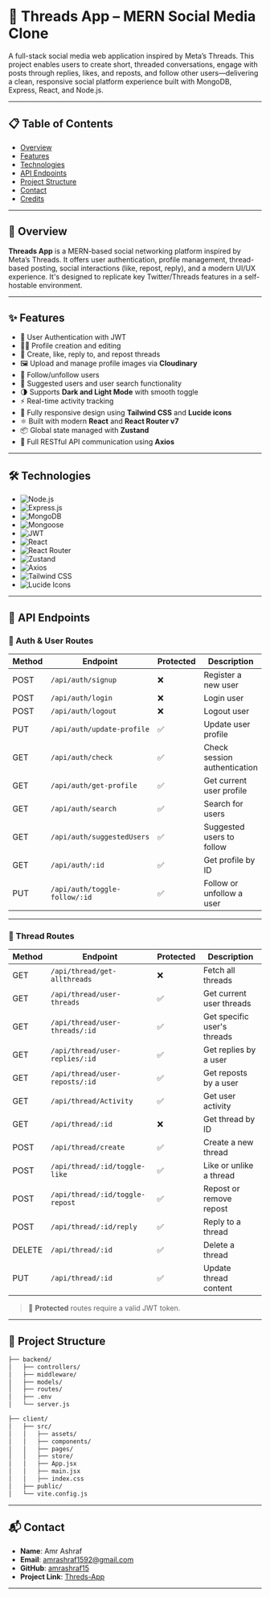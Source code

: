 # 🧵 Threads App – MERN Social Media Clone

A full-stack social media web application inspired by Meta’s Threads. This project enables users to create short, threaded conversations, engage with posts through replies, likes, and reposts, and follow other users—delivering a clean, responsive social platform experience built with MongoDB, Express, React, and Node.js.

---

## 📋 Table of Contents

- [Overview](#-overview)  
- [Features](#-features)  
- [Technologies](#-technologies)  
- [API Endpoints](#-api-endpoints)  
- [Project Structure](#-project-structure)  
- [Contact](#-contact)  
- [Credits](#-credits)

---

## 📖 Overview

**Threads App** is a MERN-based social networking platform inspired by Meta’s Threads. It offers user authentication, profile management, thread-based posting, social interactions (like, repost, reply), and a modern UI/UX experience. It's designed to replicate key Twitter/Threads features in a self-hostable environment.

---

## ✨ Features

- 🔐 User Authentication with JWT  
- 🧑‍💼 Profile creation and editing  
- 🧵 Create, like, reply to, and repost threads  
- 🖼 Upload and manage profile images via **Cloudinary**  
- 🔁 Follow/unfollow users  
- 🧭 Suggested users and user search functionality  
- 🌗 Supports **Dark and Light Mode** with smooth toggle  
- ⚡ Real-time activity tracking   
- 🎨 Fully responsive design using **Tailwind CSS** and **Lucide icons**  
- ⚛ Built with modern **React** and **React Router v7**  
- 📦 Global state managed with **Zustand**  
- 🔄 Full RESTful API communication using **Axios**

---

## 🛠 Technologies

- ![Node.js](https://img.shields.io/badge/Node.js-339933?style=for-the-badge&logo=node.js)
- ![Express.js](https://img.shields.io/badge/Express.js-000000?style=for-the-badge&logo=express)
- ![MongoDB](https://img.shields.io/badge/MongoDB-4EA94B?style=for-the-badge&logo=mongodb)
- ![Mongoose](https://img.shields.io/badge/Mongoose-880000?style=for-the-badge&logo=mongoose)
- ![JWT](https://img.shields.io/badge/JWT-000000?style=for-the-badge&logo=jsonwebtokens)
- ![React](https://img.shields.io/badge/React-20232A?style=for-the-badge&logo=react)
- ![React Router](https://img.shields.io/badge/React_Router-v7-CA4245?style=for-the-badge&logo=react-router)
- ![Zustand](https://img.shields.io/badge/Zustand-252525?style=for-the-badge&logo=zod)
- ![Axios](https://img.shields.io/badge/Axios-5A29E4?style=for-the-badge&logo=axios)
- ![Tailwind CSS](https://img.shields.io/badge/Tailwind_CSS-38B2AC?style=for-the-badge&logo=tailwind-css)
- ![Lucide Icons](https://img.shields.io/badge/Lucide--React-000000?style=for-the-badge&logo=lucide)

---

## 📘 API Endpoints

### 🔐 Auth & User Routes

| Method | Endpoint                        | Protected | Description                         |
|--------|----------------------------------|-----------|-------------------------------------|
| POST   | `/api/auth/signup`              | ❌        | Register a new user                 |
| POST   | `/api/auth/login`               | ❌        | Login user                          |
| POST   | `/api/auth/logout`              | ❌        | Logout user                         |
| PUT    | `/api/auth/update-profile`      | ✅        | Update user profile                 |
| GET    | `/api/auth/check`               | ✅        | Check session authentication        |
| GET    | `/api/auth/get-profile`         | ✅        | Get current user profile            |
| GET    | `/api/auth/search`              | ✅        | Search for users                    |
| GET    | `/api/auth/suggestedUsers`      | ✅        | Suggested users to follow           |
| GET    | `/api/auth/:id`                 | ✅        | Get profile by ID                   |
| PUT    | `/api/auth/toggle-follow/:id`   | ✅        | Follow or unfollow a user           |

---

### 🧵 Thread Routes

| Method | Endpoint                              | Protected | Description                         |
|--------|----------------------------------------|-----------|-------------------------------------|
| GET    | `/api/thread/get-allthreads`          | ❌        | Fetch all threads                   |
| GET    | `/api/thread/user-threads`            | ✅        | Get current user threads            |
| GET    | `/api/thread/user-threads/:id`        | ✅        | Get specific user's threads         |
| GET    | `/api/thread/user-replies/:id`        | ✅        | Get replies by a user               |
| GET    | `/api/thread/user-reposts/:id`        | ✅        | Get reposts by a user               |
| GET    | `/api/thread/Activity`                | ✅        | Get user activity                   |
| GET    | `/api/thread/:id`                     | ❌        | Get thread by ID                    |
| POST   | `/api/thread/create`                  | ✅        | Create a new thread                 |
| POST   | `/api/thread/:id/toggle-like`         | ✅        | Like or unlike a thread             |
| POST   | `/api/thread/:id/toggle-repost`       | ✅        | Repost or remove repost             |
| POST   | `/api/thread/:id/reply`               | ✅        | Reply to a thread                   |
| DELETE | `/api/thread/:id`                     | ✅        | Delete a thread                     |
| PUT    | `/api/thread/:id`                     | ✅        | Update thread content               |

> 🔐 **Protected** routes require a valid JWT token.

---

## 🧭 Project Structure

```bash
├── backend/
│   ├── controllers/
│   ├── middleware/
│   ├── models/
│   ├── routes/
│   ├── .env
│   └── server.js

├── client/
│   ├── src/
│   │   ├── assets/
│   │   ├── components/
│   │   ├── pages/
│   │   ├── store/
│   │   ├── App.jsx
│   │   ├── main.jsx
│   │   ├── index.css
│   ├── public/
│   └── vite.config.js
```
---
 ## 📬 Contact

- **Name**: Amr Ashraf  
- **Email**: [amrashraf1592@gmail.com](mailto:amrashraf1592@gmail.com)  
- **GitHub**: [amrashraf15](https://github.com/amrashraf15)  
- **Project Link**: [Threds-App](https://github.com/amrashraf15/Threads-app/tree/main)

---


